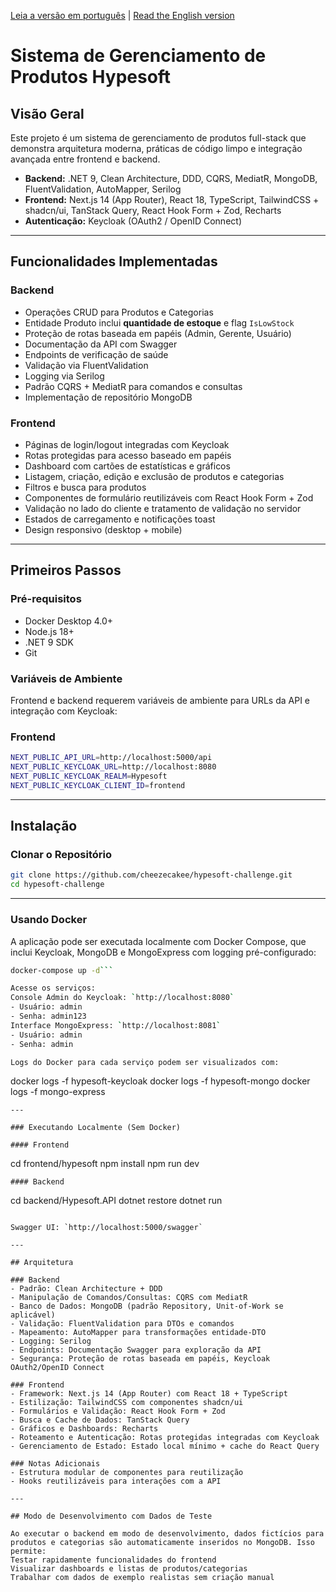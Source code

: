 
[Leia a versão em português](README-PT.md) | [Read the English version](README.md)

# Sistema de Gerenciamento de Produtos Hypesoft

## Visão Geral

Este projeto é um sistema de gerenciamento de produtos full-stack que demonstra arquitetura moderna, práticas de código limpo e integração avançada entre frontend e backend.

- **Backend:** .NET 9, Clean Architecture, DDD, CQRS, MediatR, MongoDB, FluentValidation, AutoMapper, Serilog  
- **Frontend:** Next.js 14 (App Router), React 18, TypeScript, TailwindCSS + shadcn/ui, TanStack Query, React Hook Form + Zod, Recharts  
- **Autenticação:** Keycloak (OAuth2 / OpenID Connect)

---

## Funcionalidades Implementadas

### Backend
- Operações CRUD para Produtos e Categorias
- Entidade Produto inclui **quantidade de estoque** e flag `IsLowStock`
- Proteção de rotas baseada em papéis (Admin, Gerente, Usuário)
- Documentação da API com Swagger
- Endpoints de verificação de saúde
- Validação via FluentValidation
- Logging via Serilog
- Padrão CQRS + MediatR para comandos e consultas
- Implementação de repositório MongoDB

### Frontend
- Páginas de login/logout integradas com Keycloak
- Rotas protegidas para acesso baseado em papéis
- Dashboard com cartões de estatísticas e gráficos
- Listagem, criação, edição e exclusão de produtos e categorias
- Filtros e busca para produtos
- Componentes de formulário reutilizáveis com React Hook Form + Zod
- Validação no lado do cliente e tratamento de validação no servidor
- Estados de carregamento e notificações toast
- Design responsivo (desktop + mobile)

---

## Primeiros Passos

### Pré-requisitos
- Docker Desktop 4.0+  
- Node.js 18+  
- .NET 9 SDK  
- Git  

### Variáveis de Ambiente

Frontend e backend requerem variáveis de ambiente para URLs da API e integração com Keycloak:

### Frontend
```bash
NEXT_PUBLIC_API_URL=http://localhost:5000/api
NEXT_PUBLIC_KEYCLOAK_URL=http://localhost:8080
NEXT_PUBLIC_KEYCLOAK_REALM=Hypesoft
NEXT_PUBLIC_KEYCLOAK_CLIENT_ID=frontend
```

--- 

## Instalação

### Clonar o Repositório
```bash
git clone https://github.com/cheezecakee/hypesoft-challenge.git
cd hypesoft-challenge
```

--- 

### Usando Docker

A aplicação pode ser executada localmente com Docker Compose, que inclui Keycloak, MongoDB e MongoExpress com logging pré-configurado:
```bash
docker-compose up -d```

Acesse os serviços:
Console Admin do Keycloak: `http://localhost:8080`
- Usuário: admin
- Senha: admin123
Interface MongoExpress: `http://localhost:8081`
- Usuário: admin
- Senha: admin

Logs do Docker para cada serviço podem ser visualizados com:
```
docker logs -f hypesoft-keycloak
docker logs -f hypesoft-mongo
docker logs -f mongo-express
```
--- 

### Executando Localmente (Sem Docker)

#### Frontend
```
cd frontend/hypesoft
npm install
npm run dev
```
#### Backend
```
cd backend/Hypesoft.API
dotnet restore
dotnet run
```

Swagger UI: `http://localhost:5000/swagger`

---

## Arquitetura

### Backend
- Padrão: Clean Architecture + DDD
- Manipulação de Comandos/Consultas: CQRS com MediatR
- Banco de Dados: MongoDB (padrão Repository, Unit-of-Work se aplicável)
- Validação: FluentValidation para DTOs e comandos
- Mapeamento: AutoMapper para transformações entidade-DTO
- Logging: Serilog
- Endpoints: Documentação Swagger para exploração da API
- Segurança: Proteção de rotas baseada em papéis, Keycloak OAuth2/OpenID Connect

### Frontend
- Framework: Next.js 14 (App Router) com React 18 + TypeScript
- Estilização: TailwindCSS com componentes shadcn/ui
- Formulários e Validação: React Hook Form + Zod
- Busca e Cache de Dados: TanStack Query
- Gráficos e Dashboards: Recharts
- Roteamento e Autenticação: Rotas protegidas integradas com Keycloak
- Gerenciamento de Estado: Estado local mínimo + cache do React Query

### Notas Adicionais
- Estrutura modular de componentes para reutilização
- Hooks reutilizáveis para interações com a API

--- 

## Modo de Desenvolvimento com Dados de Teste

Ao executar o backend em modo de desenvolvimento, dados fictícios para produtos e categorias são automaticamente inseridos no MongoDB. Isso permite:
Testar rapidamente funcionalidades do frontend
Visualizar dashboards e listas de produtos/categorias
Trabalhar com dados de exemplo realistas sem criação manual
